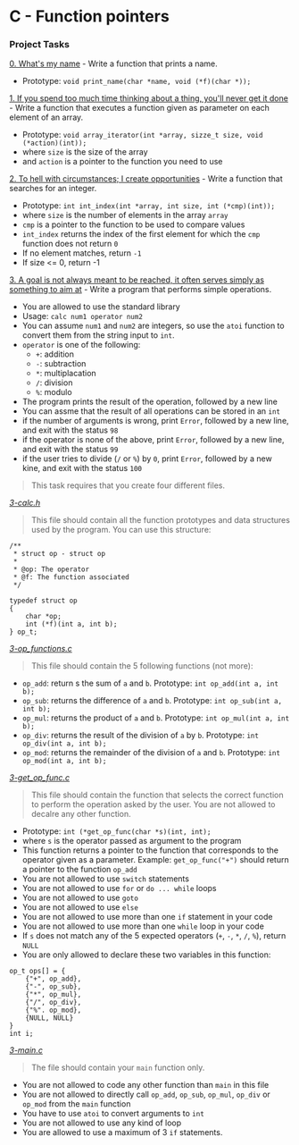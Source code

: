 # C - Function pointers

### Project Tasks
[0. What's my name](./0-print_name.c) - Write a function that prints a name.
- Prototype: `void print_name(char *name, void (*f)(char *));`

[1. If you spend too much time thinking about a thing, you'll never get it done](./1-array_iterator.c) - Write a function that executes a function given as parameter on each element of an array.
- Prototype: `void array_iterator(int *array, sizze_t size, void (*action)(int));`
- where `size` is the size of the array
- and `action` is a pointer to the function you need to use

[2. To hell with circumstances; I create opportunities](./2-int_index.c) - Write a function that searches for an integer.
- Prototype: `int int_index(int *array, int size, int (*cmp)(int));`
- where `size` is the number of elements in the array `array`
- `cmp` is a pointer to the function to be used to compare values
- `int_index` returns the index of the first element for which the `cmp` function does not return `0`
- If no element matches, return `-1`
- If size <= 0, return -1

[3. A goal is not always meant to be reached, it often serves simply as something to aim at](./3-main.c) - Write a program that performs simple operations.
- You are allowed to use the standard library
- Usage: `calc num1 operator num2`
- You can assume `num1` and `num2` are integers, so use the `atoi` function to convert them from the string input to `int`.
- `operator` is one of the following:
	- `+`: addition
	- `-`: subtraction
	- `*`: multiplacation
	- `/`: division
	- `%`: modulo
- The program prints the result of the operation, followed by a new line
- You can assme that the result of all operations can be stored in an `int`
- if the number of arguments is wrong, print `Error`, followed by a new line, and exit with the status `98`
- if the operator is none of the above, print `Error`, followed by a new line, and exit with the status `99`
- if the user tries to divide (`/` or `%`) by `0`, print `Error`, followed by a new kine, and exit with the status `100`

> This task requires that you create four different files.

[*3-calc.h*](./3-calc.h)
> This file should contain all the function prototypes and data structures used by the program. You can use this structure:
```
/**
 * struct op - struct op
 *
 * @op: The operator
 * @f: The function associated
 */

typedef struct op
{
	char *op;
	int (*f)(int a, int b);
} op_t;

```
[*3-op_functions.c*](./3-functions.c)
> This file should contain the 5 following functions (not more):
- `op_add`: return s the sum of `a` and `b`. Prototype: `int op_add(int a, int b);`
- `op_sub`: returns the difference of `a` and `b`. Prototype: `int op_sub(int a, int b);`
- `op_mul`: returns the product of `a` and `b`. Prototype: `int op_mul(int a, int b);`
- `op_div`: returns the result of the division of `a` by `b`. Prototype: `int op_div(int a, int b);`
- `op_mod`: returns the remainder of the division of `a` and `b`. Prototype: `int op_mod(int a, int b);`

[*3-get_op_func.c*](./3-get_op_func.c)
> This file should contain the function that selects the correct function to perform the operation asked by the user. You are not allowed to decalre any other function.
- Prototype: `int (*get_op_func(char *s)(int, int);`
- where `s` is the operator passed as argument to the program
- This function returns a pointer to the function that corresponds to the operator given as a parameter. Example: `get_op_func("+")` should return a pointer to the function `op_add`
- You are not allowed to use `switch` statements
- You are not allowed to use `for` or `do ... while` loops
- You are not allowed to use `goto`
- You are not allowed to use `else`
- You are not allowed to use more than one `if` statement in your code
- You are not allowed to use more than one `while` loop in your code
- If `s` does not match any of the 5 expected operators (`+`, `-`, `*`, `/`, `%`), return `NULL`
- You are only allowed to declare these two variables in this function:

```
op_t ops[] = {
	{"+", op_add},
	{"-", op_sub},
	{"*", op_mul},
	{"/", op_div},
	{"%". op_mod},
	{NULL, NULL}
}
int i;

```

[*3-main.c*](./3-main.c)
> The file should contain your `main` function only.
- You are not allowed to code any other function than `main` in this file
- You are not allowed to directly call `op_add`, `op_sub`, `op_mul`, `op_div` or `op_mod` from the `main` function
- You have to use `atoi` to convert arguments to `int`
- You are not allowed to use any kind of loop
- You are allowed to use a maximum of 3 `if` statements.


